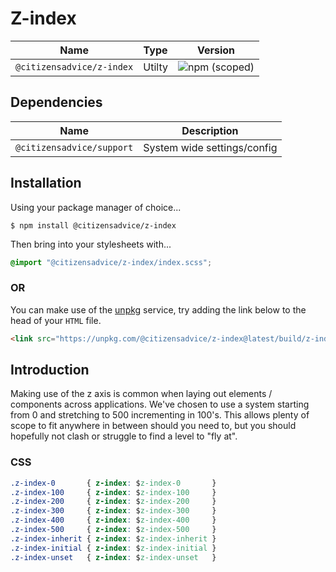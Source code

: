 # Z-index

| Name                      | Type   | Version                                                                   |
|---------------------------|--------|---------------------------------------------------------------------------|
| `@citizensadvice/z-index` | Utilty | ![npm (scoped)](https://img.shields.io/npm/v/@citizensadvice/z-index.svg) |

## Dependencies

| Name                      | Description                 |
|---------------------------|-----------------------------|
| `@citizensadvice/support` | System wide settings/config |

## Installation

Using your package manager of choice...

```shell
$ npm install @citizensadvice/z-index
```
Then bring into your stylesheets with...

```scss
@import "@citizensadvice/z-index/index.scss";
```

### OR

You can make use of the [unpkg](https://unpkg.com) service, try adding the link below to the head of your `HTML` file.

```html
<link src="https://unpkg.com/@citizensadvice/z-index@latest/build/z-index.css" />
```

## Introduction

Making use of the z axis is common when laying out elements / components across applications. 
We've chosen to use a system starting from 0 and stretching to 500 incrementing in 100's. 
This allows plenty of scope to fit anywhere in between should you need to, but you should hopefully not clash or struggle to find a level to "fly at".

### CSS

```css
.z-index-0       { z-index: $z-index-0       }
.z-index-100     { z-index: $z-index-100     }
.z-index-200     { z-index: $z-index-200     }
.z-index-300     { z-index: $z-index-300     }
.z-index-400     { z-index: $z-index-400     }
.z-index-500     { z-index: $z-index-500     }
.z-index-inherit { z-index: $z-index-inherit }
.z-index-initial { z-index: $z-index-initial }
.z-index-unset   { z-index: $z-index-unset   }
```